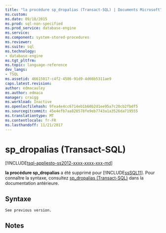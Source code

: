 ```yaml
---
title: "la procédure sp_dropalias (Transact-SQL) | Documents Microsoft"
ms.custom: 
ms.date: 09/18/2015
ms.prod: sql-non-specified
ms.prod_service: database-engine
ms.service: 
ms.component: system-stored-procedures
ms.reviewer: 
ms.suite: sql
ms.technology:
- database-engine
ms.tgt_pltfrm: 
ms.topic: language-reference
dev_langs:
- TSQL
ms.assetid: 46615017-c4f2-4586-91d9-4d66b5311ae9
caps.latest.revision: 
author: edmacauley
ms.author: edmaca
manager: craigg
ms.workload: Inactive
ms.openlocfilehash: 9fea4e4cc6714eb1b60b2d1ee95a7c20cb2fbdf5
ms.sourcegitcommit: 45e4efb7aa828578fe9eb7743a1a3526da719555
ms.translationtype: MT
ms.contentlocale: fr-FR
ms.lasthandoff: 11/21/2017
---
```

# <a name="spdropalias-transact-sql"></a>sp_dropalias (Transact-SQL)
[!INCLUDE[tsql-appliesto-ss2012-xxxx-xxxx-xxx-md](../../includes/tsql-appliesto-ss2012-xxxx-xxxx-xxx-md.md)]

  **la procédure sp_dropalias** a été supprimé pour [!INCLUDE[ssSQL11](../../includes/sssql11-md.md)]. Pour connaître la syntaxe, consultez [sp_dropalias (Transact-SQL)](https://msdn.microsoft.com/library/ms177513\(v=sql.105\).aspx) dans la documentation antérieure.  
  
## <a name="syntax"></a>Syntaxe  
  
```  
See previous version.  
```  
  
## <a name="remarks"></a>Notes  
  

